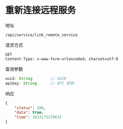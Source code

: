 # 重新连接远程服务

地址

```
/api/service/link_remote_service
```

请求方式
```
GET
Content-Type: x-www-form-urlencoded; charset=utf-8
```

查询参数
```js
uuid: String        // UUID
apikey: String      // API 密钥
```

响应
```json
{
    "status": 200,
    "data": true,
    "time": 1633175170631
}
```
